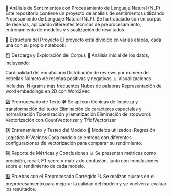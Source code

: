 📌 Análisis de Sentimientos con Procesamiento de Lenguaje Natural (NLP)
Este repositorio contiene un proyecto de análisis de sentimientos utilizando Procesamiento de Lenguaje Natural (NLP). Se ha trabajado con un corpus de reseñas, aplicando diferentes técnicas de preprocesamiento, entrenamiento de modelos y visualización de resultados.

📂 Estructura del Proyecto
El proyecto está dividido en varias etapas, cada una con su propio notebook:

1️⃣ Descarga y Exploración del Corpus
📌 Análisis inicial de los datos, incluyendo:

Cardinalidad del vocabulario
Distribución de reviews por número de estrellas
Número de reseñas positivas y negativas
📊 Visualizaciones Incluidas:
N-grams más frecuentes
Nubes de palabras
Representación de word embeddings en 2D con Word2Vec

2️⃣ Preprocesado de Texto
🛠 Se aplican técnicas de limpieza y transformación del texto:
Eliminación de caracteres especiales y normalización
Tokenización y lematización
Eliminación de stopwords
Vectorización con CountVectorizer y TfidfVectorizer

3️⃣ Entrenamiento y Testeo del Modelo
🎯 Modelos utilizados:
Regresión Logística
K-Vecinos
Cada modelo se entrena con diferentes configuraciones de vectorización para comparar su rendimiento.

4️⃣ Reporte de Métricas y Conclusiones
📊 Se presentan métricas como precisión, recall, F1-score y matriz de confusión, junto con conclusiones sobre el rendimiento de cada modelo.

5️⃣ Pruebas con el Preprocesado Corregido
🔍 Se realizan ajustes en el preprocesamiento para mejorar la calidad del modelo y se vuelven a evaluar los resultados.

